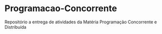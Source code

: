 # Programacao-Concorrente
Repositório a entrega de atividades da Matéria Programação Concorrente e Distribuída
